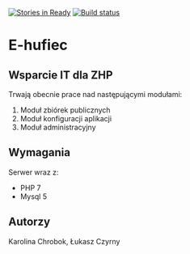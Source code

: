 [![Stories in Ready](https://badge.waffle.io/Dreadnoth/E-hufiec.png?label=ready&title=Ready)](https://waffle.io/Dreadnoth/E-hufiec?utm_source=badge)
[![Build status](https://circleci.com/gh/Dreadnoth/E-hufiec.svg?style=shield)](https://circleci.com/gh/Dreadnoth/E-hufiec)

E-hufiec
==========


## Wsparcie IT dla ZHP
Trwają obecnie prace nad następującymi modułami:
1. Moduł zbiórek publicznych
2. Moduł konfiguracji aplikacji
3. Moduł administracyjny

## Wymagania
Serwer wraz z:
* PHP 7
* Mysql 5

## Autorzy
Karolina Chrobok, Łukasz Czyrny